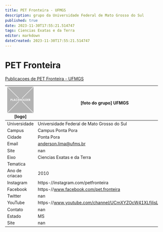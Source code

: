 ```yaml
---
title: PET Fronteira - UFMGS
description: grupo da Universidade Federal de Mato Grosso do Sul
published: true
date: 2023-11-30T17:55:21.514747
tags: Ciencias Exatas e da Terra
editor: markdown
dateCreated: 2023-11-30T17:55:21.514747
---
```


# PET Fronteira

[Publicacoes de PET Fronteira - UFMGS](/atividade/109PETFronteiraUFMGS/feed.md)

| ![placeholder.png](/placeholder.png) [logo] | [foto do grupo] UFMGS         |
| ------------------------------------------- | ------------------------------------------------- |
| Universidade                                | Universidade Federal de Mato Grosso do Sul      |
| Campus                                      | Campus Ponta Pora            |
| Cidade                                      | Ponta Pora             |
| Email                                       | anderson.lima@ufms.br             |
| Site                                        | nan              |
| Eixo                                        | Ciencias Exatas e da Terra              |
| Tematica                                    |           |
| Ano de criacao                              | 2010        |
| Instagram                                   | https-//instagram.com/petfronteira         |
| Facebook                                    | https-//www.facebook.com/pet.fronteira          |
| Twitter                                     | nan           |
| YouTube                                     | https-//www.youtube.com/channel/UCmXYZOcW41XLfjlisLgv5eA           |
| Contato                                     | nan         |
| Estado                                      |  MS            |
| Site                                        | nan |
